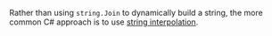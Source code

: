 Rather than using `string.Join` to dynamically build a string, the more common C# approach is to use [string interpolation](https://csharp.net-tutorials.com/operators/the-string-interpolation-operator/).
